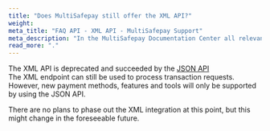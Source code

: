 ```yaml
---
title: "Does MultiSafepay still offer the XML API?"
weight:
meta_title: "FAQ API - XML API - MultiSafepay Support"
meta_description: "In the MultiSafepay Documentation Center all relevant information regarding our Plugins and API. As well as Support pages for Payment Method, Tools and General Questions. You can also find the contact details of our Support Team and Integration Team."
read_more: "."
---
```


The XML API is deprecated and succeeded by the [JSON API](/api/)\
The XML endpoint can still be used to process transaction requests. However, new payment methods, features and tools will only be supported by using the JSON API.

There are no plans to phase out the XML integration at this point, but this might change in the foreseeable future.
